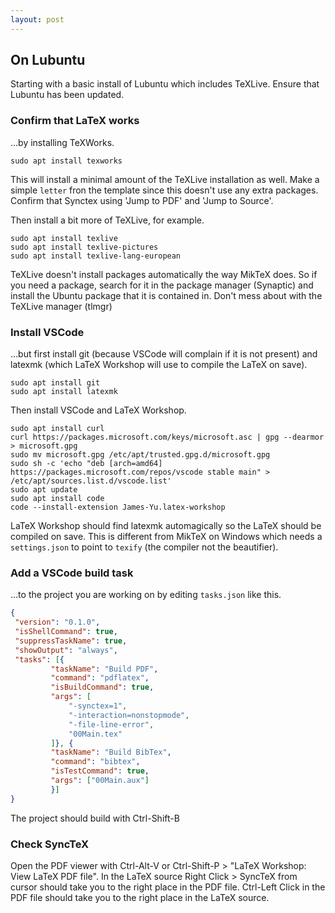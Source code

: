 ```yaml
---
layout: post
---
```


## On Lubuntu

Starting with a basic install of Lubuntu which includes TeXLive.
Ensure that Lubuntu has been updated.

### Confirm that LaTeX works

...by installing TeXWorks.

    sudo apt install texworks

This will install a minimal amount of the TeXLive installation as well.
Make a simple `letter` fron the template since this doesn't use any extra packages.
Confirm that Synctex using 'Jump to PDF' and 'Jump to Source'.

Then install a bit more of TeXLive, for example.

    sudo apt install texlive
    sudo apt install texlive-pictures
    sudo apt install texlive-lang-european

TeXLive doesn't install packages automatically the way MikTeX does.
So if you need a package, 
search for it in the package manager (Synaptic)
and install the Ubuntu package that it is contained in.
Don't mess about with the TeXLive manager (tlmgr)

### Install VSCode

...but first install git (because VSCode will complain if it is not present)
and latexmk (which LaTeX Workshop will use to compile the LaTeX on save).

    sudo apt install git
    sudo apt install latexmk

Then install VSCode and LaTeX Workshop.

    sudo apt install curl
    curl https://packages.microsoft.com/keys/microsoft.asc | gpg --dearmor > microsoft.gpg
    sudo mv microsoft.gpg /etc/apt/trusted.gpg.d/microsoft.gpg
    sudo sh -c 'echo "deb [arch=amd64] https://packages.microsoft.com/repos/vscode stable main" > /etc/apt/sources.list.d/vscode.list'
    sudo apt update
    sudo apt install code
    code --install-extension James-Yu.latex-workshop

LaTeX Workshop should find latexmk automagically so the LaTeX should be compiled on save.
This is different from MikTeX on Windows which needs a `settings.json` to point to `texify` (the compiler not the beautifier).

### Add a VSCode build task

...to the project you are working on by editing `tasks.json` like this.

```json
{
 "version": "0.1.0",
 "isShellCommand": true,
 "suppressTaskName": true,
 "showOutput": "always",
 "tasks": [{
         "taskName": "Build PDF",
         "command": "pdflatex",
         "isBuildCommand": true,
         "args": [
             "-synctex=1",
             "-interaction=nonstopmode",
             "-file-line-error",
             "00Main.tex"
         ]}, {
         "taskName": "Build BibTex",
         "command": "bibtex",
         "isTestCommand": true,
         "args": ["00Main.aux"]
         }]
}
```
The project should build with Ctrl-Shift-B

### Check SyncTeX

Open the PDF viewer with Ctrl-Alt-V or Ctrl-Shift-P > "LaTeX Workshop: View LaTeX PDF file".  In the LaTeX source Right Click > SyncTeX from cursor should take you to the right place in the PDF file. Ctrl-Left Click in the PDF file should take you to the right place in the LaTeX source. 
